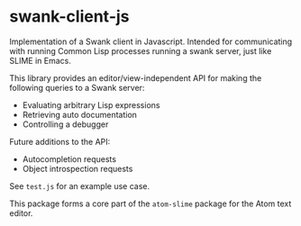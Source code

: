 # swank-client-js


Implementation of a Swank client in Javascript. Intended for communicating with running Common Lisp processes running a swank server, just like SLIME in Emacs.

This library provides an editor/view-independent API for making the following queries to a Swank server:

- Evaluating arbitrary Lisp expressions
- Retrieving auto documentation
- Controlling a debugger

Future additions to the API:

- Autocompletion requests
- Object introspection requests

See `test.js` for an example use case.

This package forms a core part of the `atom-slime` package for the Atom text editor.
